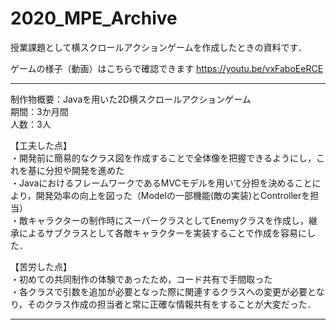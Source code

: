 # 2020_MPE_Archive
授業課題として横スクロールアクションゲームを作成したときの資料です．

ゲームの様子（動画）はこちらで確認できます
https://youtu.be/vxFaboEeRCE



--------------------------------------------------

制作物概要：Javaを用いた2D横スクロールアクションゲーム  
期間：3か月間  
人数：3人  
  
【工夫した点】  
・開発前に簡易的なクラス図を作成することで全体像を把握できるようにし，これを基に分担や開発を進めた  
・JavaにおけるフレームワークであるMVCモデルを用いて分担を決めることにより，開発効率の向上を図った（Modelの一部機能(敵の実装)とControllerを担当）  
・敵キャラクターの制作時にスーパークラスとしてEnemyクラスを作成し，継承によるサブクラスとして各敵キャラクターを実装することで作成を容易にした．  
  
【苦労した点】  
・初めての共同制作の体験であったため，コード共有で手間取った  
・各クラスで引数を追加が必要となった際に関連するクラスへの変更が必要となり，そのクラス作成の担当者と常に正確な情報共有をすることが大変だった．  

---------------------------------------------------
